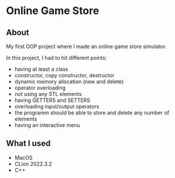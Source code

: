 # Online Game Store

## About
My first OOP project where I made an online game store simulator.

In this project, I had to hit different points:
- having at least a class
- constructor, copy constructor, destructor
- dynamic memory allocation (new and delete)
- operator overloading
- not using any STL elements
- having GETTERS and SETTERS
- overloading input/output operators
- the programm should be able to store and delete any number of elements
- having an interactive menu

## What I used
- MacOS
- CLion 2022.3.2
- C++
